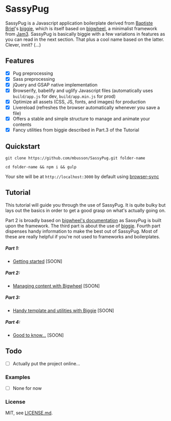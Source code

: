 # SassyPug

SassyPug is a Javascript application boilerplate derived from [Baptiste Briel](https://github.com/baptistebriel/)'s [biggie](https://github.com/baptistebriel/biggie), which is itself based on [bigwheel](https://github.com/bigwheel-framework), a minimalist framework from [Jam3](http://www.jam3.com/). SassyPug is basically biggie with a few variations in features as you can read in the next section. That plus a cool name based on the latter. Clever, innit? (...)

## Features

- [x] Pug preprocessing
- [x] Sass preprocessing
- [x] jQuery and GSAP native implementation
- [x] Browserify, babelify and uglify Javascript files (automatically uses `build/app.js` for dev, `build/app.min.js` for prod)
- [x] Optimize all assets (CSS, JS, fonts, and images) for production
- [x] Livereload (refreshes the browser automatically whenever you save a file)
- [x] Offers a stable and simple structure to manage and animate your contents
- [x] Fancy utilities from biggie described in Part.3 of the Tutorial

## Quickstart

`git clone https://github.com/mbusson/SassyPug.git folder-name`

`cd folder-name && npm i && gulp`

Your site will be at `http://localhost:3000` by default using [browser-sync](http://www.browsersync.io)

## Tutorial

This tutorial will guide you through the use of SassyPug. It is quite bulky but lays out the basics in order to get a good grasp on what's actually going on.

Part 2 is broadly based on [bigwheel's documentation](https://github.com/bigwheel-framework/documentation) as SassyPug is built upon the framework. The third part is about the use of [biggie](https://github.com/baptistebriel/biggie). Fourth part dispenses handy information to make the best out of SassyPug. Most of these are really helpful if you're not used to frameworks and boilerplates.

##### Part 1:
- [Getting started](quickstart.md) [SOON]

##### Part 2:
- [Managing content with Bigwheel](quickstart.md) [SOON]

##### Part 3:
- [Handy template and utilities with Biggie](quickstart.md) [SOON]

##### Part 4:
- [Good to know...](quickstart.md) [SOON]

## Todo

- [ ] Actually put the project online...

### Examples

- [ ] None for now

### License

MIT, see [LICENSE.md]().
